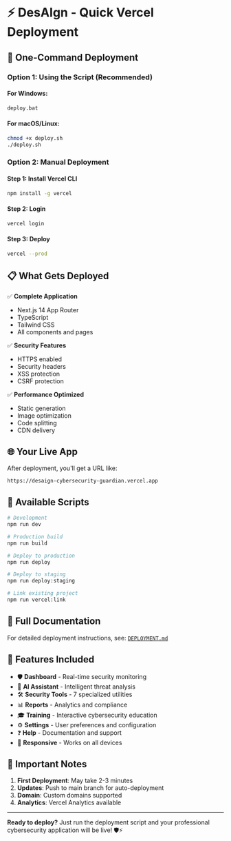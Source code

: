 # ⚡ DesAIgn - Quick Vercel Deployment

## 🚀 One-Command Deployment

### Option 1: Using the Script (Recommended)

#### For Windows:
```cmd
deploy.bat
```

#### For macOS/Linux:
```bash
chmod +x deploy.sh
./deploy.sh
```

### Option 2: Manual Deployment

#### Step 1: Install Vercel CLI
```bash
npm install -g vercel
```

#### Step 2: Login
```bash
vercel login
```

#### Step 3: Deploy
```bash
vercel --prod
```

## 📋 What Gets Deployed

✅ **Complete Application**
- Next.js 14 App Router
- TypeScript
- Tailwind CSS
- All components and pages

✅ **Security Features**
- HTTPS enabled
- Security headers
- XSS protection
- CSRF protection

✅ **Performance Optimized**
- Static generation
- Image optimization
- Code splitting
- CDN delivery

## 🌐 Your Live App

After deployment, you'll get a URL like:
```
https://desaign-cybersecurity-guardian.vercel.app
```

## 🔧 Available Scripts

```bash
# Development
npm run dev

# Production build
npm run build

# Deploy to production
npm run deploy

# Deploy to staging
npm run deploy:staging

# Link existing project
npm run vercel:link
```

## 📖 Full Documentation

For detailed deployment instructions, see: [`DEPLOYMENT.md`](./DEPLOYMENT.md)

## 🎯 Features Included

- 🛡️ **Dashboard** - Real-time security monitoring
- 🤖 **AI Assistant** - Intelligent threat analysis
- 🛠️ **Security Tools** - 7 specialized utilities
- 📊 **Reports** - Analytics and compliance
- 🎓 **Training** - Interactive cybersecurity education
- ⚙️ **Settings** - User preferences and configuration
- ❓ **Help** - Documentation and support
- 📱 **Responsive** - Works on all devices

## 🚨 Important Notes

1. **First Deployment**: May take 2-3 minutes
2. **Updates**: Push to main branch for auto-deployment
3. **Domain**: Custom domains supported
4. **Analytics**: Vercel Analytics available

---

**Ready to deploy?** Just run the deployment script and your professional cybersecurity application will be live! 🛡️⚡
